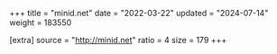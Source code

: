 +++
title = "minid.net"
date = "2022-03-22"
updated = "2024-07-14"
weight = 183550

[extra]
source = "http://minid.net"
ratio = 4
size = 179
+++
